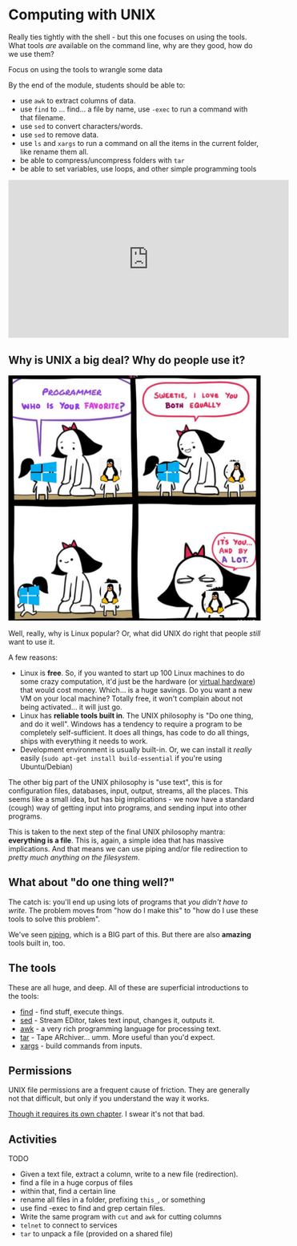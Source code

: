 Computing with UNIX
====================

Really ties tightly with the shell - but this one focuses
on using the tools. What tools _are_ available on the command line,
why are they good, how do we use them?

Focus on using the tools to wrangle some data

By the end of the module, students should be able to:

* use `awk` to extract columns of data.
* use `find` to ... find... a file by name, use `-exec` to run a command with
  that filename.
* use `sed` to convert characters/words.
* use `sed` to remove data.
* use `ls` and `xargs` to run a command on all the items in the current folder,
  like rename them all.
* be able to compress/uncompress folders with `tar`
* be able to set variables, use loops, and other simple programming tools

<iframe
width="560"
height="315"
src="https://www.youtube.com/embed/2x5TQzhYLZ8"
title="YouTube video player"
frameborder="0"
allow="accelerometer; autoplay; clipboard-write; encrypted-media; gyroscope; picture-in-picture"
allowfullscreen></iframe>

Why is UNIX a big deal? Why do people use it?
---------------------------------------------

![Favourite? [Original comic by SrGrafo](https://www.srgrafo.com/)](images/favourite.jpg)

Well, really, why is Linux popular? Or, what did UNIX do right that people
*still* want to use it.

A few reasons:

* Linux is **free**. So, if you wanted to start up 100 Linux machines to
  do some crazy computation, it'd just be the hardware (or
  [virtual hardware](../8_virtualization/readme.md)) that would cost money.
  Which... is a huge savings. Do you want a new VM on your local machine?
  Totally free, it won't complain about not being activated... it will just
  go.
* Linux has **reliable tools built in**. The UNIX philosophy is "Do one thing,
  and do it well". Windows has a tendency to require a program to be completely
  self-sufficient. It does all things, has code to do all things, ships with
  everything it needs to work.
* Development environment is usually built-in. Or, we can install it
  *really* easily (`sudo apt-get install build-essential` if you're using
  Ubuntu/Debian)

The other big part of the UNIX philosophy is "use text", this is for
configuration files, databases, input, output, streams, all the places.
This seems like a small idea, but has big implications - we now have a
standard (cough) way of getting input into programs, and sending input
into other programs.

This is taken to the next step of the final UNIX philosophy mantra:
**everything is a file**. This is, again, a simple idea that has massive
implications. And that means we can use piping and/or file redirection
to *pretty much anything on the filesystem*.

What about "do one thing well?"
-------------------------------

The catch is: you'll end up using lots of programs that
*you didn't have to write*. The problem moves from "how do I make this"
to "how do I use these tools to solve this problem".

We've seen [piping](../2_shell/piping.md), which is a BIG part of this. But
there are also **amazing** tools built in, too.

The tools
---------

These are all huge, and deep. All of these are superficial introductions to
the tools:

* [find](./find.md) - find stuff, execute things.
* [sed](./sed.md) - Stream EDitor, takes text input, changes it, outputs it.
* [awk](./awk.md) - a very rich programming language for processing text.
* [tar](./tar.md) - Tape ARchiver... umm. More useful than you'd expect.
* [xargs](./xargs.md) - build commands from inputs.

Permissions
-----------

UNIX file permissions are a frequent cause of friction. They are generally
not that difficult, but only if you understand the way it works.

[Though it requires its own chapter](./permissions.md). I swear it's not that
bad.

Activities
----------

TODO

* Given a text file, extract a column, write to a new file (redirection).
* find a file in a huge corpus of files
* within that, find a certain line
* rename all files in a folder, prefixing `this_`, or something
* use find -exec to find and grep certain files.
* Write the same program with `cut` and `awk` for cutting
  columns
* `telnet` to connect to services
* `tar` to unpack a file (provided on a shared file)
